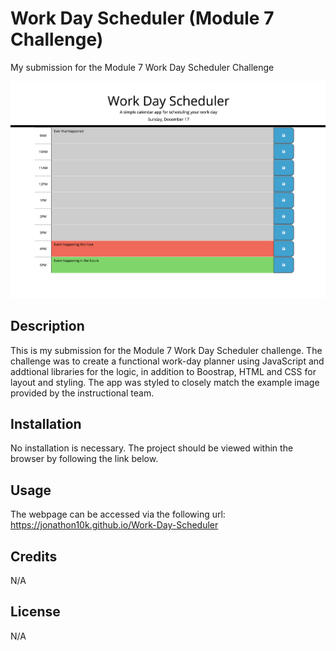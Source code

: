 # Work Day Scheduler (Module 7 Challenge)
My submission for the Module 7 Work Day Scheduler Challenge

![Work Day Scheduler preview ](./assets/images/Screenshot.png)

## Description

This is my submission for the Module 7 Work Day Scheduler challenge. The challenge was to create a functional work-day planner using JavaScript and addtional libraries for the logic, in addition to Boostrap, HTML and CSS for layout and styling. The app was styled to closely match the example image provided by the instructional team.

## Installation

No installation is necessary. The project should be viewed within the browser by following the link below.

## Usage

The webpage can be accessed via the following url: https://jonathon10k.github.io/Work-Day-Scheduler


## Credits

N/A

## License

N/A